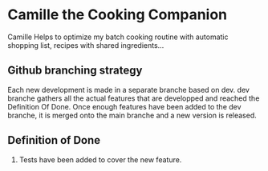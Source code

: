 # Camille the Cooking Companion
 Camille Helps to optimize my batch cooking routine with automatic shopping list, recipes with shared ingredients...

## Github branching strategy

Each new development is made in a separate branche based on dev. dev branche gathers all the actual features that are developped and reached the Definition Of Done. Once enough features have been added to the dev branche, it is merged onto the main branche and a new version is released.

## Definition of Done

1. Tests have been added to cover the new feature.
